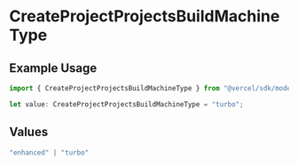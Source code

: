 # CreateProjectProjectsBuildMachineType

## Example Usage

```typescript
import { CreateProjectProjectsBuildMachineType } from "@vercel/sdk/models/createprojectop.js";

let value: CreateProjectProjectsBuildMachineType = "turbo";
```

## Values

```typescript
"enhanced" | "turbo"
```